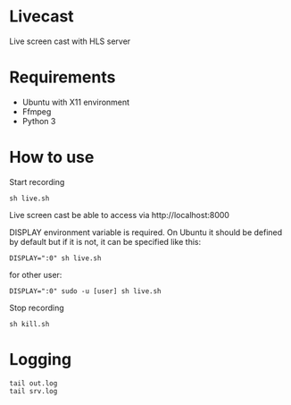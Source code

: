 # Livecast
Live screen cast with HLS server

# Requirements
* Ubuntu with X11 environment
* Ffmpeg
* Python 3

# How to use
Start recording
```
sh live.sh
```
Live screen cast be able to access via http://localhost:8000

DISPLAY environment variable is required. On Ubuntu it should be defined by default but if it is not, it can be specified like this:
```
DISPLAY=":0" sh live.sh
```

for other user:

```
DISPLAY=":0" sudo -u [user] sh live.sh
```

Stop recording
```
sh kill.sh
```

# Logging
```
tail out.log
tail srv.log
```

